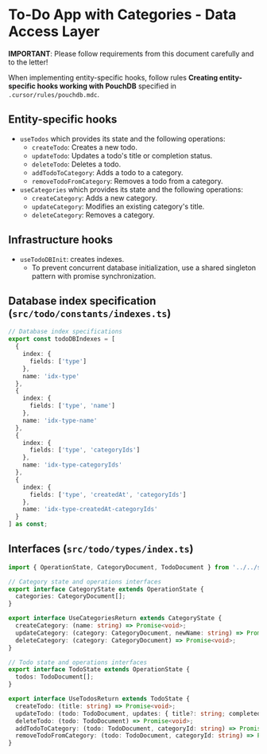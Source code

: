 # To-Do App with Categories - Data Access Layer

**IMPORTANT**: Please follow requirements from this document carefully and to the letter!

When implementing entity-specific hooks, follow rules **Creating entity-specific hooks working with PouchDB** specified in `.cursor/rules/pouchdb.mdc`.

## Entity-specific hooks

- `useTodos` which provides its state and the following operations:
  - `createTodo`: Creates a new todo.
  - `updateTodo`: Updates a todo's title or completion status. 
  - `deleteTodo`: Deletes a todo.
  - `addTodoToCategory`: Adds a todo to a category.
  - `removeTodoFromCategory`: Removes a todo from a category.
- `useCategories` which provides its state and the following operations:
  - `createCategory`: Adds a new category.
  - `updateCategory`: Modifies an existing category's title.
  - `deleteCategory`: Removes a category.

## Infrastructure hooks

- `useTodoDBInit`: creates indexes.
  - To prevent concurrent database initialization, use a shared singleton pattern with promise synchronization. 

## Database index specification (`src/todo/constants/indexes.ts`)

```ts
// Database index specifications
export const todoDBIndexes = [
  {
    index: {
      fields: ['type']
    },
    name: 'idx-type'
  },
  {
    index: {
      fields: ['type', 'name']
    },
    name: 'idx-type-name'
  },
  {
    index: {
      fields: ['type', 'categoryIds']
    },
    name: 'idx-type-categoryIds'
  },
  {
    index: {
      fields: ['type', 'createdAt', 'categoryIds']
    },
    name: 'idx-type-createdAt-categoryIds'
  }
] as const;
```

## Interfaces (`src/todo/types/index.ts`)

```ts
import { OperationState, CategoryDocument, TodoDocument } from '../../shared/types';

// Category state and operations interfaces
export interface CategoryState extends OperationState {
  categories: CategoryDocument[];
}

export interface UseCategoriesReturn extends CategoryState {
  createCategory: (name: string) => Promise<void>;
  updateCategory: (category: CategoryDocument, newName: string) => Promise<void>;
  deleteCategory: (category: CategoryDocument) => Promise<void>;
}

// Todo state and operations interfaces
export interface TodoState extends OperationState {
  todos: TodoDocument[];
}

export interface UseTodosReturn extends TodoState {
  createTodo: (title: string) => Promise<void>;
  updateTodo: (todo: TodoDocument, updates: { title?: string; completed?: boolean }) => Promise<void>;
  deleteTodo: (todo: TodoDocument) => Promise<void>;
  addTodoToCategory: (todo: TodoDocument, categoryId: string) => Promise<void>;
  removeTodoFromCategory: (todo: TodoDocument, categoryId: string) => Promise<void>;
}
```